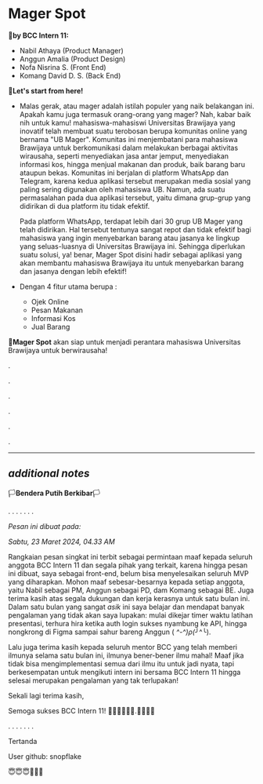 # Mager Spot


**🚀by BCC Intern 11:**
+ Nabil Athaya (Product Manager)
+ Anggun Amalia (Product Design)
+ Nofa Nisrina S. (Front End)
+ Komang David D. S. (Back End)

**🚀Let's start from here!**
+ Malas gerak, atau mager adalah istilah populer yang naik belakangan ini. Apakah kamu juga termasuk orang-orang yang mager? Nah, kabar baik nih untuk kamu! mahasiswa-mahasiswi Universitas Brawijaya yang inovatif telah membuat suatu terobosan berupa komunitas online yang bernama "UB Mager". Komunitas ini menjembatani para mahasiswa Brawijaya untuk berkomunikasi dalam melakukan berbagai aktivitas wirausaha, seperti menyediakan jasa antar jemput, menyediakan informasi kos, hingga menjual makanan dan produk, baik barang baru ataupun bekas. Komunitas ini berjalan di platform WhatsApp dan Telegram, karena kedua aplikasi tersebut merupakan media sosial yang paling sering digunakan oleh mahasiswa UB. Namun, ada suatu permasalahan pada dua aplikasi tersebut, yaitu dimana grup-grup yang didirikan di dua platform itu tidak efektif.

  Pada platform WhatsApp, terdapat lebih dari 30 grup UB Mager yang telah didirikan. Hal tersebut tentunya sangat repot dan tidak efektif bagi mahasiswa yang ingin menyebarkan barang atau jasanya ke lingkup yang seluas-luasnya di Universitas Brawijaya ini. Sehingga diperlukan suatu solusi, ya! benar, Mager Spot disini hadir sebagai aplikasi yang akan membantu mahasiswa Brawijaya itu untuk menyebarkan barang dan jasanya dengan lebih efektif!

+ Dengan 4 fitur utama berupa :
  - Ojek Online
  - Pesan Makanan
  - Informasi  Kos
  - Jual Barang

**🚀Mager Spot** akan siap untuk menjadi perantara mahasiswa Universitas Brawijaya untuk berwirausaha!

.

.

.

.

.

.


-----------------------------------------------------------------------------------------------------
_additional notes_
-----------------------------------------------------------------------------------------------------

🏳**Bendera Putih Berkibar**🏳

. . . . . . .

_Pesan ini dibuat pada:_

_Sabtu, 23 Maret 2024, 04.33 AM_


Rangkaian pesan singkat ini terbit sebagai permintaan maaf kepada seluruh anggota BCC Intern 11 dan segala pihak yang terkait, karena hingga pesan ini dibuat, saya sebagai front-end, belum bisa menyelesaikan seluruh MVP yang diharapkan. Mohon maaf sebesar-besarnya kepada setiap anggota, yaitu Nabil sebagai PM, Anggun sebagai PD, dam Komang sebagai BE. Juga terima kasih atas segala dukungan dan kerja kerasnya untuk satu bulan ini. Dalam satu bulan yang sangat _asik_ ini saya belajar dan mendapat banyak pengalaman yang tidak akan saya lupakan: mulai dikejar timer waktu latihan presentasi, terhura hira ketika auth login sukses nyambung ke API, hingga nongkrong di Figma sampai sahur bareng Anggun ( *^-^)ρ(*╯^╰).

Lalu juga terima kasih kepada seluruh mentor BCC yang telah memberi ilmunya selama satu bulan ini, ilmunya bener-bener ilmu mahal! Maaf jika tidak bisa mengimplementasi semua dari ilmu itu untuk jadi nyata, tapi berkesempatan untuk mengikuti intern ini bersama BCC Intern 11 hingga selesai merupakan pengalaman yang tak terlupakan!

Sekali lagi terima kasih,


Semoga sukses BCC Intern 11!
🚀✨👩‍🚀👩‍🚀.👨‍🚀👨‍🚀

.
.
.
.
.
.
.

Tertanda 

User github: snopflake

😇😇😇🙏🙏🙏

